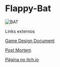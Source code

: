 # Flappy-Bat

![BAT](https://user-images.githubusercontent.com/16518399/92802480-eb7c8a00-f38c-11ea-91a4-23285c14cc1c.gif)

Links externos

[Game Design Document](https://drive.google.com/file/d/1khBcFvhX9zsMoDDSKlE3u6IsJWdwgdWa/view?usp=sharing)

[Post Mortem](https://drive.google.com/file/d/1Bl6liSTEqcf2rMOVrfLYcviknUDzE6s8/view?usp=sharing)

[Página no itch.io](https://artocha.itch.io/flappy-batt)
